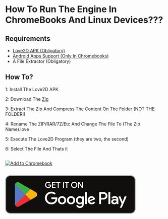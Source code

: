 # How To Run The Engine In ChromeBooks And Linux Devices???
## Requirements
- [Love2D APK (Obligatory)](https://love2d.org/)
- [Android Apps Support (Only In Chromebooks)](https://support.google.com/chromebook/answer/7021273?hl=en)
- A File Extractor (Obligatory)

## How To?
 1: Install The Love2D APK
 
 2: Download The [Zip](https://github.com/MolkOficial/FNF-CIRCLE-ENGINE/archive/refs/heads/main.zip)

 3: Extract The Zip And Compress The Content On The Folder (NOT THE FOLDER!)

 4: Rename The ZIP/RAR/7Z/Etc And Change The File To (The Zip Name).love

 5: Execute The Love2D Program (they are two, the second)

 6: Select The File And Thats it

## <a href="https://github.com/MolkOficial/CIRCLE-TUTORIALS/blob/main/androidandchromebooks.md">
  <img src="https://chromeos.dev/badges/en/primary.svg" alt="Add to Chromebook"/>
</a>

## <a href="https://github.com/MolkOficial/CIRCLE-TUTORIALS/blob/main/androidandchromebooks.md">
  <img src="https://github.com/MolkOficial/CIRCLE-TUTORIALS/blob/main/images/images.png" alt="Install In Android"/>
</a>

 
